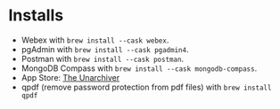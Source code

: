 # Installs

* Webex with `brew install --cask webex`.
* pgAdmin with `brew install --cask pgadmin4`.
* Postman with `brew install --cask postman`.
* MongoDB Compass with `brew install --cask mongodb-compass`.
* App Store: [The Unarchiver](https://apps.apple.com/us/app/the-unarchiver/id425424353)
* qpdf (remove password protection from pdf files) with `brew install qpdf`

